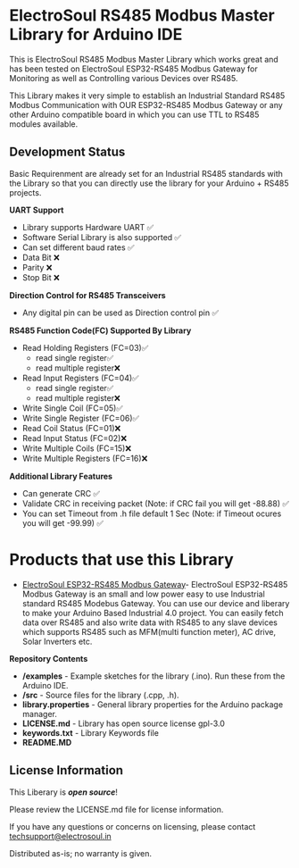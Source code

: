 # ElectroSoul RS485 Modbus Master Library for Arduino IDE

This is ElectroSoul RS485 Modbus Master Library which works great and has been tested on ElectroSoul ESP32-RS485 Modbus Gateway for Monitoring as well as Controlling various Devices over RS485.

This Library makes it very simple to establish an Industrial Standard RS485 Modbus Communication with OUR ESP32-RS485 Modbus Gateway or any other Arduino compatible board in which you can use TTL to RS485 modules available.
<!-- 
# ElectroSoul ESP32-RS485 Modbus Gateway
<a href="https://www.tindie.com/products/electrosoul/esp32-rs485-modbus-gateway/"><img src="https://electrosoul.in/product_photo/RS485_Gateway_WiFi/Picture1.png" title="ESP32-RS485 Modbus Gateway" alt="ESP32-RS485 Modbus Gateway"></a>
-->
## Development Status
Basic Requirenment are already set for an Industrial RS485 standards with the Library so that you can directly use the library for your Arduino + RS485 projects.

**UART Support**
  * Library supports Hardware UART ✅
  * Software Serial Library is also supported ✅
  * Can set different baud rates ✅
  * Data Bit ❌
  * Parity   ❌
  * Stop Bit ❌


**Direction Control for RS485 Transceivers**
  * Any digital pin can be used as Direction control pin ✅


**RS485 Function Code(FC) Supported By Library**
  * Read Holding Registers (FC=03)✅  
     * read single register✅
     * read multiple register❌
  * Read Input Registers (FC=04)✅
     * read single register✅
     * read multiple register❌
  * Write Single Coil (FC=05)✅
  * Write Single Register (FC=06)✅
  * Read Coil Status (FC=01)❌
  * Read Input Status (FC=02)❌
  * Write Multiple Coils (FC=15)❌
  * Write Multiple Registers (FC=16)❌


**Additional Library Features**
  * Can generate CRC ✅
  * Validate CRC in receiving packet (Note: if CRC fail you will get -88.88) ✅
  * You can set Timeout from .h file default 1 Sec (Note: if  Timeout ocures you will get -99.99) ✅
  
  
# Products that use this Library 

* [ElectroSoul ESP32-RS485 Modbus Gateway](https://www.tindie.com/products/electrosoul/esp32-rs485-modbus-gateway/)- ElectroSoul ESP32-RS485 Modbus Gateway is an small and low power easy to use Industrial standard RS485 Modebus Gateway. You can use our device and liberary to make your Arduino Based Industrial 4.0 project.
You can easily fetch data over RS485 and also write data with RS485 to any slave devices which supports RS485 such as MFM(multi function meter), AC drive, Solar Inverters etc.


**Repository Contents**

* **/examples** - Example sketches for the library (.ino). Run these from the Arduino IDE. 
* **/src** - Source files for the library (.cpp, .h).
* **library.properties** - General library properties for the Arduino package manager.
* **LICENSE.md** - Library has open source license gpl-3.0
* **keywords.txt** - Library Keywords file
* **README.MD**

License Information
-------------------

This Liberary is _**open source**_! 

Please review the LICENSE.md file for license information. 

If you have any questions or concerns on licensing, please contact techsupport@electrosoul.in

Distributed as-is; no warranty is given.



  
  
  
  



